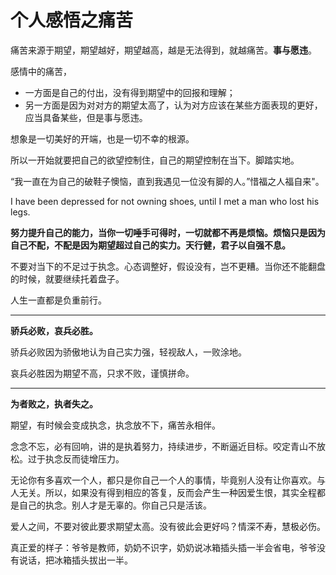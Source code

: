 # 个人感悟之痛苦

痛苦来源于期望，期望越好，期望越高，越是无法得到，就越痛苦。**事与愿违**。

感情中的痛苦，

- 一方面是自己的付出，没有得到期望中的回报和理解；
- 另一方面是因为对对方的期望太高了，认为对方应该在某些方面表现的更好，应当具备某些，但是事与愿违。

想象是一切美好的开端，也是一切不幸的根源。

所以一开始就要把自己的欲望控制住，自己的期望控制在当下。脚踏实地。

“我一直在为自己的破鞋子懊恼，直到我遇见一位没有脚的人。”惜福之人福自来"。

I have been depressed for not owning shoes, until I met a man who lost his legs.

**努力提升自己的能力，当你一切唾手可得时，一切就都不再是烦恼。烦恼只是因为自己不配，不配是因为期望超过自己的实力。天行健，君子以自强不息。**

不要对当下的不足过于执念。心态调整好，假设没有，岂不更糟。当你还不能翻盘的时候，就要继续托着盘子。

人生一直都是负重前行。

-----

**骄兵必败，哀兵必胜。**

骄兵必败因为骄傲地认为自己实力强，轻视敌人，一败涂地。

哀兵必胜因为期望不高，只求不败，谨慎拼命。

-----

**为者败之，执者失之。**

期望，有时候会变成执念，执念放不下，痛苦永相伴。

念念不忘，必有回响，讲的是执着努力，持续进步，不断逼近目标。咬定青山不放松。过于执念反而徒增压力。

无论你有多喜欢一个人，都只是你自己一个人的事情，毕竟别人没有让你喜欢。与人无关。所以，如果没有得到相应的答复，反而会产生一种因爱生恨，其实全程都是自己的执念。别人才是无辜的。你自己只是活该。

爱人之间，不要对彼此要求期望太高。没有彼此会更好吗？情深不寿，慧极必伤。

真正爱的样子：爷爷是教师，奶奶不识字，奶奶说冰箱插头插一半会省电，爷爷没有说话，把冰箱插头拔出一半。

